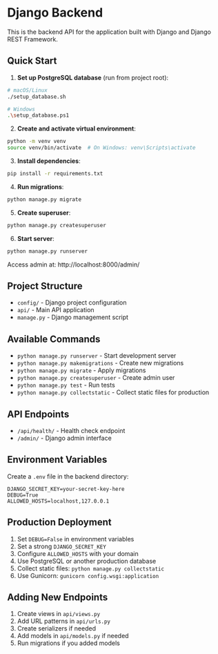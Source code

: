 # Django Backend

This is the backend API for the application built with Django and Django REST Framework.

## Quick Start

1. **Set up PostgreSQL database** (run from project root):
```bash
# macOS/Linux
./setup_database.sh

# Windows
.\setup_database.ps1
```

2. **Create and activate virtual environment**:
```bash
python -m venv venv
source venv/bin/activate  # On Windows: venv\Scripts\activate
```

3. **Install dependencies**:
```bash
pip install -r requirements.txt
```

4. **Run migrations**:
```bash
python manage.py migrate
```

5. **Create superuser**:
```bash
python manage.py createsuperuser
```

6. **Start server**:
```bash
python manage.py runserver
```

Access admin at: http://localhost:8000/admin/

## Project Structure

- `config/` - Django project configuration
- `api/` - Main API application
- `manage.py` - Django management script

## Available Commands

- `python manage.py runserver` - Start development server
- `python manage.py makemigrations` - Create new migrations
- `python manage.py migrate` - Apply migrations
- `python manage.py createsuperuser` - Create admin user
- `python manage.py test` - Run tests
- `python manage.py collectstatic` - Collect static files for production

## API Endpoints

- `/api/health/` - Health check endpoint
- `/admin/` - Django admin interface

## Environment Variables

Create a `.env` file in the backend directory:

```
DJANGO_SECRET_KEY=your-secret-key-here
DEBUG=True
ALLOWED_HOSTS=localhost,127.0.0.1
```

## Production Deployment

1. Set `DEBUG=False` in environment variables
2. Set a strong `DJANGO_SECRET_KEY`
3. Configure `ALLOWED_HOSTS` with your domain
4. Use PostgreSQL or another production database
5. Collect static files: `python manage.py collectstatic`
6. Use Gunicorn: `gunicorn config.wsgi:application`

## Adding New Endpoints

1. Create views in `api/views.py`
2. Add URL patterns in `api/urls.py`
3. Create serializers if needed
4. Add models in `api/models.py` if needed
5. Run migrations if you added models

